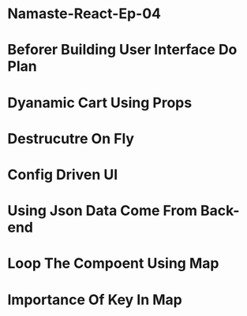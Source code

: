 # Namaste-React-Ep-04
# Beforer Building User Interface Do Plan
# Dyanamic Cart Using Props
# Destrucutre On Fly
# Config Driven UI
# Using Json Data Come From Back-end
# Loop The Compoent Using Map
# Importance Of Key In Map 
